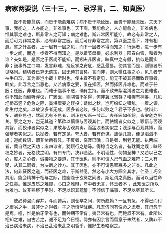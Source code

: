 ## 病家两要说（三十三，一、忌浮言，二、知真医）


&emsp;&emsp;医不贵能愈病，而贵于能愈难病；病不贵于能延医，而贵于能延真医。夫天下事，我能之，人亦能之，非难事也；天下病，我能愈之，人亦能愈之，非难病也。惟其事之难也，斯非常人之可知；病之难也，斯非常医所能疗。故必有非常之人，而后可为非常之事，必有非常之医，而后可疗非常之病。第以医之高下，殊有相悬。譬之升高者，上一层有一层之见，而下一层者不得而知之；行远者，进一步有一步之闻，而近一步者不得而知之。是以错节盘根，必求利器；阳春白雪，和者为谁？夫如是，是医之于医尚不能知，而矧夫非医者。昧真中之有假，执似是而实非；鼓事外之口吻，发言非难，挠反掌之安危，惑乱最易。使其言而是，则智者所见略同。精切者已算无遗策，固无待其言矣。言而非，则大隳任事之心，见几者宁袖手自珍，其为害岂小哉！斯时也，使主者不有定见，能无不被其惑而致误事者，鲜矣。此浮言之当忌也。又若病家之要，虽在择医，然而择医非难也，而难于任医；任医，非难也。而难于临事不惑，确有主持。而不致朱紫混淆者之为更难也。倘不知此而偏听浮议，广簇医，则骐骥不多得，何非冀北驽群？帷幄有神筹，几见圯桥杰竖？危急之际，奚堪庸妄之误投；疑似之秋，岂可纷纭之错乱，一着之谬，此生付之矣。以故议多者无成，医多者必败。多何以败之？君子不多也。欲辩此多，诚非易也，然而尤有不易者，则正在知医一节耳。夫任医如任将，皆安危之所关。察之之方，岂无其道？第欲以慎重与否观其仁，而怯懦者实似之；颖悟与否观其智，而狡诈者实似之；果敢与否观其勇，而猛浪者实似之；浅深与否观其博，而强辩者实似之。执拗者，若有定见。夸大者，若有奇谋。熟读几篇，便见滔滔不竭；道闻数语，谓非凿凿有凭。不反者，临涯已晚；自是者，到老无能。执两端者，冀自然之天功；废四诊者，犹瞑行之瞎马。得稳当之名者，有耽阁之误；昧经权之妙者，无格致之明。有曰专门，决非通达。不明理性，何物圣神？又若以己之心，度人之心者，诚接物之要道，其于医也，则不可谓人己气血之难符；三人有疑，从其二同者，为决断之妙方。其于医也，亦不可谓愚智寡多之非类。凡此之法，何非征医之道，而征医之难，于斯益见。然必有小大方圆全其才，仁圣工巧全其用，能会精神于相与之际，烛幽隐于玄冥之间者，斯足谓之真医。而可以当性命之任矣。惟是皮质之难窥，心口之难辩，守中者无言，怀玉者不 ，此知医之所以为难也。故非熟察于平时，不足以识其蕴蓄；不倾信于临事，不足以尽其所长。

&emsp;&emsp;使必待渴而穿井，斗而铸兵，则仓卒之间，何所趋赖？一旦有急，不得已而付之庸劣之手，最非计之得者。子之所慎斋战疾。凡吾侪同有性命之虑者，其毋忽于是焉。噫，惟是伯牙常有也，而钟期不常有；夷吾常有也，而鲍叔不常有。此所以相知之难，自古苦之，诚不足为今日怪。倘亦有因余言而留意于未然者，又孰非不治已病治未病，不治已乱治未乱之明哲乎。惟好生者略察之。

